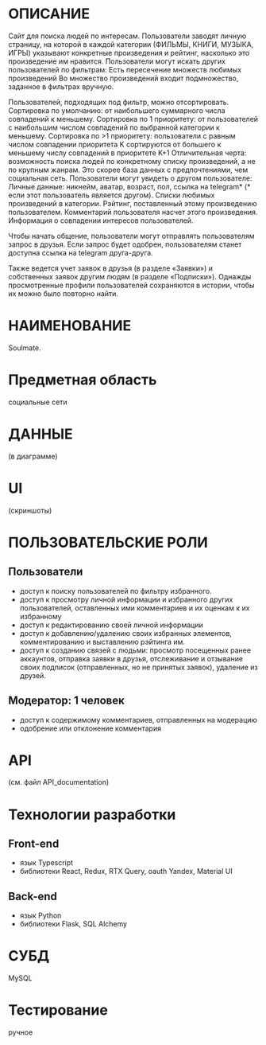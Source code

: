 # ОПИСАНИЕ
Сайт для поиска людей по интересам.
Пользователи заводят личную страницу, на которой в каждой категории (ФИЛЬМЫ, КНИГИ, МУЗЫКА, ИГРЫ) указывают конкретные произведения и рейтинг, насколько это произведение им нравится.
Пользователи могут искать других пользователей по фильтрам:
Есть пересечение множеств любимых произведений
Во множество произведений входит подмножество, заданное в фильтрах вручную.

Пользователей, подходящих под фильтр, можно отсортировать.
Сортировка по умолчанию: от наибольшего суммарного числа совпадений к меньшему.
Сортировка по 1 приоритету: от пользователей с наибольшим числом совпадений по выбранной категории к меньшему.
Сортировка по >1 приоритету: пользователи с равным числом совпадении приоритета K сортируются от большего к меньшему числу совпадений в приоритете K+1
Отличительная черта: возможность поиска людей по конкретному списку произведений, а не по крупным жанрам. Это скорее база данных с предпочтениями, чем социальная сеть.
Пользователи могут увидеть о другом пользователе:
Личные данные: никнейм, аватар, возраст, пол, ссылка на telegram*
(* если этот пользователь является другом).
Списки любимых произведений в категории. Рэйтинг, поставленный этому произведению пользователем. Комментарий пользователя насчет этого произведения.
Информация о совпадении интересов пользователей.

Чтобы начать общение, пользователи могут отправлять пользователям запрос в друзья. Если запрос будет одобрен, пользователям станет доступна ссылка на telegram друга-друга.

Также ведется учет заявок в друзья (в разделе «Заявки») и собственных заявок другим людям (в разделе «Подписки»). Однажды просмотренные профили пользователей сохраняются в истории, чтобы их можно было повторно найти.

# НАИМЕНОВАНИЕ
Soulmate.

# Предметная область
социальные сети

# ДАННЫЕ
(в диаграмме)

# UI
(скриншоты)
# ПОЛЬЗОВАТЕЛЬСКИЕ РОЛИ
## Пользователи
- доступ к поиску пользователей по фильтру избранного.
- доступ к просмотру личной информации и избранного других пользователей, оставленных ими комментариев и их оценкам к их избранному
- доступ к редактированию своей личной информации
- доступ к добавлению/удалению своих избранных элементов, комментированию и выставлению рэйтинга им.
- доступ к созданию связей с людьми: просмотр посещенных ранее аккаунтов, отправка заявки в друзья, отслеживание и отзывание своих подписок (отправленных, но не принятых заявок), удаление из друзей.
## Модератор: 1 человек
- доступ к содержимому комментариев, отправленных на модерацию
- одобрение или отклонение комментария
# API
(см. файл API_documentation)
# Технологии разработки
## Front-end
- язык Typescript
- библиотеки React, Redux, RTX Query, oauth Yandex, Material UI
## Back-end
- язык Python
- библиотеки Flask, SQL Alchemy
# СУБД
MySQL
# Тестирование
ручное
